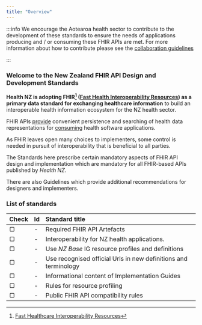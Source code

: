 ```yaml
---
title: "Overview"
---
```




:::info
We encourage the Aotearoa health sector to contribute to the development of these standards to ensure the needs of applications producing and / or consuming these FHIR APIs are met.  For more information about how to contribute please see the [collaboration guidelines](/community/introduction)

:::

### Welcome to the New Zealand FHIR API Design and Development Standards

**Health NZ is adopting **FHIR**[^1] ([Fast Health Interoperability Resources](http://hl7.org/fhir/index.html)) as a primary data standard for exchanging healthcare information** to build an interoperable health information ecosystem for the NZ health sector.

FHIR APIs [provide](/api-concepts/ComponentDefinitions#api-provider) convenient persistence and searching of health data representations for [consuming](/api-concepts/ComponentDefinitions#api-consumer) health software applications.

As FHIR leaves open many choices to implementers, some control is needed in pursuit of interoperability that is beneficial to all parties.  

The Standards here prescribe certain mandatory aspects of FHIR API design and implementation which are mandatory for all FHIR-based APIs published by *Health NZ*.

There are also Guidelines which provide additional recommendations for designers and implementers.

[^1]: [Fast Healthcare Interoperability Resources](https://hl7.org/fhir/R4B/)

### List of standards

| Check | Id  | Standard title                                                                                                          |
| :---  | :-- | :---------------------------------------------------------------------------------------------------------------------- |
|   ▢   |  -  | Required FHIR API Artefacts                                                                                             |
|   ▢   |  -  | Interoperability for NZ health applications.                                                                            |
|   ▢   |  -  | Use *NZ Base* IG resource profiles and definitions                                                                      |
|   ▢   |  -  | Use recognised official Urls in new definitions and terminology                                                         |
|   ▢   |  -  | Informational content of Implementation Guides                                                                          |
|   ▢   |  -  | Rules for resource profiling                                                                                            |
|   ▢   |  -  | Public FHIR API compatibility rules                                                                                     |
